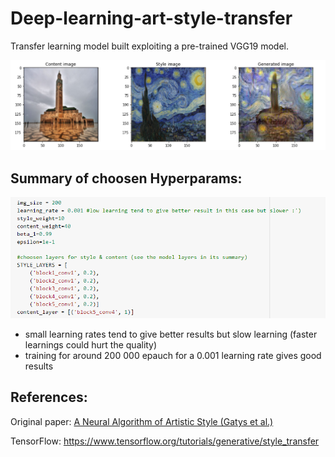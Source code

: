 # Deep-learning-art-style-transfer

Transfer learning model built exploiting a pre-trained VGG19 model.

<img src="results.PNG" width="800" /> 

## Summary of choosen Hyperparams:

<img src="hyperparams_summary.PNG" width="600" /> 

* small learning rates tend to give better results but slow learning (faster learnings could hurt the quality)
* training for around 200 000 epauch for a 0.001 learning rate gives good results 


## References:

Original paper: <a href="https://arxiv.org/abs/1508.06576"> A Neural Algorithm of Artistic Style (Gatys et  al.)</a> 

TensorFlow: <a href="https://www.tensorflow.org/tutorials/generative/style_transfer">https://www.tensorflow.org/tutorials/generative/style_transfer</a> 
